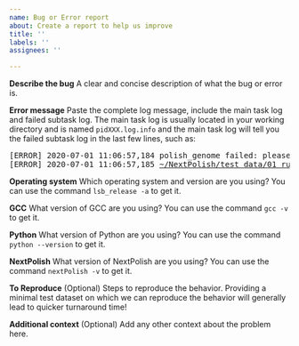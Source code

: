 ```yaml
---
name: Bug or Error report
about: Create a report to help us improve
title: ''
labels: ''
assignees: ''

---
```


**Describe the bug**
A clear and concise description of what the bug or error is.

**Error message**
Paste the complete log message, include the main task log and failed subtask log.
The main task log is usually located  in your working directory and is named `pidXXX.log.info` and the main task log will tell you the failed subtask log in the last few lines, such as:
<pre>
[ERROR] 2020-07-01 11:06:57,184 polish_genome failed: please check the following logs:
[ERROR] 2020-07-01 11:06:57,185 <ins>~/NextPolish/test_data/01_rundir/00.lgs_polish/04.polish.ref.sh.work/polish_genome0/nextPolish.sh.e</ins>
</pre>

**Operating system**
Which operating system and version are you using?
You can use the command `lsb_release -a` to get it.

**GCC**
What version of GCC are you using?
You can use the command `gcc -v` to get it.

**Python**
What version of Python are you using?
You can use the command `python --version` to get it.

**NextPolish**
What version of NextPolish are you using?
You can use the command `nextPolish -v` to get it.

**To Reproduce** (Optional)
Steps to reproduce the behavior. Providing a minimal test dataset on which we can reproduce the behavior will generally lead to quicker turnaround time!

**Additional context** (Optional)
Add any other context about the problem here.
